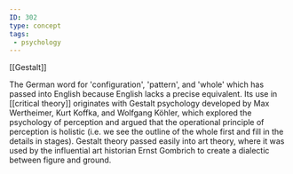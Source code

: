 ```yaml
---
ID: 302
type: concept
tags: 
 - psychology
---
```


[[Gestalt]]

 The German word for
'configuration', 'pattern', and 'whole' which has passed into English
because English lacks a precise equivalent. Its use in [[critical theory]] originates with
Gestalt psychology developed by Max Wertheimer, Kurt Koffka, and
Wolfgang Köhler, which explored the psychology of perception and argued
that the operational principle of perception is holistic (i.e. we see
the outline of the whole first and fill in the details in stages).
Gestalt theory passed easily into art theory, where it was used by the
influential art historian Ernst Gombrich to create a dialectic between
figure and ground.
